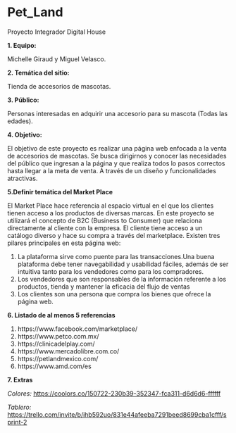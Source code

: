 # Pet_Land
Proyecto Integrador Digital House

**1. Equipo:**

Michelle Giraud y Miguel Velasco.

**2. Temática del sitio:**

Tienda de accesorios de mascotas.

**3. Público:**

Personas interesadas en adquirir una accesorio para su mascota (Todas las edades).

**4. Objetivo:**

El objetivo de este proyecto es realizar una página web enfocada a la venta de accesorios de mascotas. Se busca dirigirnos y conocer las necesidades del público que ingresan a la página y  que realiza todos lo pasos correctos hasta llegar a la meta de venta. A través de un diseño y funcionalidades atractivas.

**5.Definir temática del Market Place**

El Market Place hace referencia al espacio virtual en el que los clientes tienen acceso a los productos de diversas marcas. En este proyecto se utilizará el concepto de B2C (Business to Consumer) que relaciona directamente al cliente con la empresa. El cliente tiene acceso a un catálogo diverso y hace su compra a través del marketplace. Existen tres pilares principales en esta página web: 
1. La plataforma sirve como puente para las transacciones.Una buena plataforma debe tener navegabilidad y usabilidad fáciles, además de ser intuitiva tanto para los vendedores como para los compradores.
2. Los vendedores que son responsables de la información referente a los productos, tienda y mantener la eficacia del flujo de ventas 
3. Los clientes son una persona que compra los bienes que ofrece la página web.

**6. Listado de al menos 5 referencias**

<ol> 
        <li>https://www.facebook.com/marketplace/</li>
        <li>https://www.petco.com.mx/</li>
        <li>https://clinicadelplay.com/</li>
        <li>https://www.mercadolibre.com.co/</li>
        <li>https://petlandmexico.com/</li>
        <li>https://www.amd.com/es</li>
</ol>

**7. Extras**

*Colores:* https://coolors.co/150722-230b39-352347-fca311-d6d6d6-ffffff

*Tablero:* https://trello.com/invite/b/ihb592uo/831e44afeeba7291beed8699cba1cfff/sprint-2
